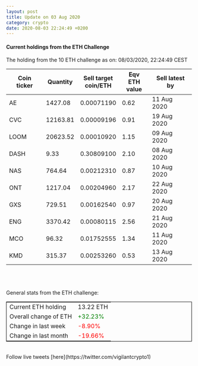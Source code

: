 ```yaml
---
layout: post
title: Update on 03 Aug 2020
category: crypto
date: 2020-08-03 22:24:49 +0200
---
```

<!-- Global site tag (gtag.js) - Google Analytics -->
<script async src="https://www.googletagmanager.com/gtag/js?id=UA-103831149-5"></script>
<script>
  window.dataLayer = window.dataLayer || [];
  function gtag(){dataLayer.push(arguments);}
  gtag('js', new Date());

  gtag('config', 'UA-103831149-5');
</script>


#### Current holdings from the ETH Challenge

The holding from the 10 ETH challenge as on: 08/03/2020, 22:24:49 CEST

|Coin ticker|Quantity|Sell target<br>coin/ETH|Eqv ETH<br>value|Sell latest by|
|-----------|--------|-----------|-----------|--------------|
AE|1427.08|  0.00071190|0.62|11 Aug 2020|
CVC|12163.81|  0.00009196|0.91|19 Aug 2020|
LOOM|20623.52|  0.00010920|1.15|09 Aug 2020|
DASH|9.33|  0.30809100|2.10|08 Aug 2020|
NAS|764.64|  0.00212310|0.87|10 Aug 2020|
ONT|1217.04|  0.00204960|2.17|22 Aug 2020|
GXS|729.51|  0.00162540|0.97|20 Aug 2020|
ENG|3370.42|  0.00080115|2.56|21 Aug 2020|
MCO|96.32|  0.01752555|1.34|11 Aug 2020|
KMD|315.37|  0.00253260|0.53|13 Aug 2020|

<br>
<br>
<br>
General stats from the ETH challenge:

<table style="border:1px solid black;margin-left:auto;margin-right:auto;">
	<tbody>
	<tr>
		<td>Current ETH holding</td>
		<td>     13.22 ETH</td>
	</tr>
	<tr>
		<td>Overall change of ETH</td>
		<td><font color="green">+32.23%</font></td>
	</tr>
	<tr>
		<td>Change in last week</td>
		<td><font color="red">-8.90%</font></td>
	</tr>
	<tr>
		<td>Change in last month</td>
		<td><font color="red">-19.66%</font></td>
	</tr>
	</tbody>
</table>

<br>
Follow live tweets [here](https://twitter.com/vigilantcrypto1)
<br>
<br>